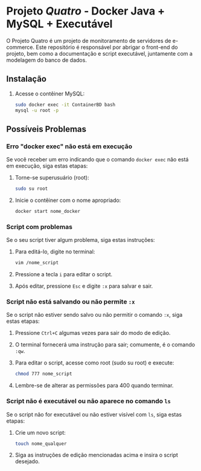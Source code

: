 # Projeto *Quatro* - Docker Java + MySQL + Executável

O Projeto Quatro é um projeto de monitoramento de servidores de e-commerce. Este repositório é responsável por abrigar o front-end do projeto, bem como a documentação e script executável, juntamente com a modelagem do banco de dados.

## Instalação

1. Acesse o contêiner MySQL:
    ```bash
    sudo docker exec -it ContainerBD bash
    mysql -u root -p
    ```

## Possíveis Problemas

### Erro "docker exec" não está em execução

Se você receber um erro indicando que o comando `docker exec` não está em execução, siga estas etapas:

1. Torne-se superusuário (root):
    ```bash
    sudo su root
    ```

2. Inicie o contêiner com o nome apropriado:
    ```bash
    docker start nome_docker
    ```

### Script com problemas

Se o seu script tiver algum problema, siga estas instruções:

1. Para editá-lo, digite no terminal:
    ```bash
    vim /nome_script
    ```

2. Pressione a tecla `i` para editar o script.

3. Após editar, pressione `Esc` e digite `:x` para salvar e sair.

### Script não está salvando ou não permite `:x`

Se o script não estiver sendo salvo ou não permitir o comando `:x`, siga estas etapas:

1. Pressione `Ctrl+C` algumas vezes para sair do modo de edição.

2. O terminal fornecerá uma instrução para sair; comumente, é o comando `:qw`.

3. Para editar o script, acesse como root (sudo su root) e execute:
    ```bash
    chmod 777 nome_script
    ```

4. Lembre-se de alterar as permissões para 400 quando terminar.

### Script não é executável ou não aparece no comando `ls`

Se o script não for executável ou não estiver visível com `ls`, siga estas etapas:

1. Crie um novo script:
    ```bash
    touch nome_qualquer
    ```

2. Siga as instruções de edição mencionadas acima e insira o script desejado.
